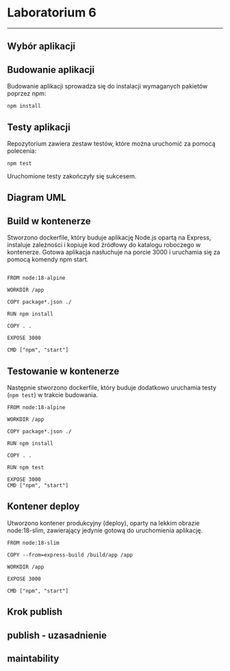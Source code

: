 # Laboratorium 6

---

## Wybór aplikacji

## Budowanie aplikacji

Budowanie aplikacji sprowadza się do instalacji wymaganych pakietów poprzez npm:

```
npm install

```

## Testy aplikacji

Repozytorium zawiera zestaw testów, które można uruchomić za pomocą polecenia:

```
npm test

```

Uruchomione testy zakończyły się sukcesem.

## Diagram UML

## Build w kontenerze

Stworzono dockerfile, który buduje aplikację Node.js opartą na Express, instaluje zależności i kopiuje kod źródłowy do katalogu roboczego w kontenerze. Gotowa aplikacja nasłuchuje na porcie 3000 i uruchamia się za pomocą komendy npm start.


```

FROM node:18-alpine

WORKDIR /app

COPY package*.json ./

RUN npm install

COPY . .

EXPOSE 3000

CMD ["npm", "start"]

```

## Testowanie w kontenerze

Następnie stworzono dockerfile, który buduje dodatkowo uruchamia testy (`npm test`) w trakcie budowania.


```
FROM node:18-alpine

WORKDIR /app

COPY package*.json ./

RUN npm install

COPY . .

RUN npm test

EXPOSE 3000
CMD ["npm", "start"]

```

## Kontener deploy

Utworzono kontener produkcyjny (deploy), oparty na lekkim obrazie node:18-slim, zawierający jedynie gotową do uruchomienia aplikację. 

```
FROM node:18-slim

COPY --from=express-build /build/app /app

WORKDIR /app

EXPOSE 3000

CMD ["npm", "start"]

```

## Krok publish

## publish - uzasadnienie

## maintability

